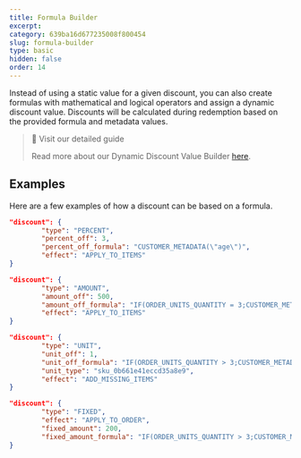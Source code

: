 ```yaml
---
title: Formula Builder
excerpt: 
category: 639ba16d677235008f800454
slug: formula-builder
type: basic
hidden: false
order: 14
---
```


Instead of using a static value for a given discount, you can also create formulas with mathematical and logical operators and assign a dynamic discount value. Discounts will be calculated during redemption based on the provided formula and metadata values. 

> 📘 Visit our detailed guide
>
> Read more about our Dynamic Discount Value Builder [here](https://support.voucherify.io/article/568-how-to-create-dynamic-discount-value).

## Examples

Here are a few examples of how a discount can be based on a formula.

```json Percent
"discount": {
        "type": "PERCENT",
        "percent_off": 3,
        "percent_off_formula": "CUSTOMER_METADATA(\"age\")",
        "effect": "APPLY_TO_ITEMS"
}
```
```json Amount
"discount": {
        "type": "AMOUNT",
        "amount_off": 500,
        "amount_off_formula": "IF(ORDER_UNITS_QUANTITY = 3;CUSTOMER_METADATA(\"age\") * 2;CUSTOMER_METADATA(\"age\"))",
        "effect": "APPLY_TO_ITEMS"
}
```
```json Unit
"discount": {
        "type": "UNIT",
        "unit_off": 1,
        "unit_off_formula": "IF(ORDER_UNITS_QUANTITY > 3;CUSTOMER_METADATA(\"age\") / 5;CUSTOMER_METADATA(\"age\") / 10)",
        "unit_type": "sku_0b661e41eccd35a8e9",
        "effect": "ADD_MISSING_ITEMS"
}
```
```json Fixed
"discount": {
        "type": "FIXED",
        "effect": "APPLY_TO_ORDER",
        "fixed_amount": 200,
        "fixed_amount_formula": "IF(ORDER_UNITS_QUANTITY > 3;CUSTOMER_METADATA(\"age\") + 2;CUSTOMER_METADATA(\"age\") - 2)"
}
```
